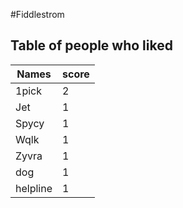 #Fiddlestrom
## Table of people who liked
Names | score
--- | ---
1pick | 2
Jet | 1
Spycy | 1
Wqlk | 1
Zyvra | 1
dog | 1
helpline | 1
